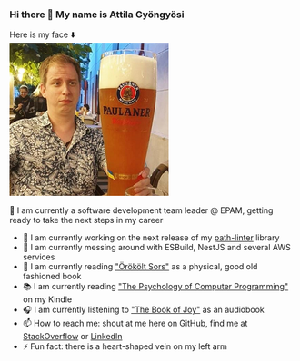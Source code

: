 ### Hi there 👋 My name is Attila Gyöngyösi
Here is my face ⬇️  
![Indeed My Face](https://github.com/attilagyongyosi/attilagyongyosi/blob/master/github-personal-repo-image.png?raw=true)

🤵 I am currently a software development team leader @ EPAM, getting ready to take the next steps in my career

- 🔭 I am currently working on the next release of my [path-linter](https://github.com/attilagyongyosi/path-linter) library
- 🌱 I am currently messing around with ESBuild, NestJS and several AWS services
- 🔖 I am currently reading ["Örökölt Sors"](https://bookline.hu/product/home.action?_v=Orvos_Toth_Noemi_Orokolt_sors&type=22&id=308513) as a physical, good old fashioned book
- 📚 I am currently reading ["The Psychology of Computer Programming"](https://www.amazon.com/Psychology-Computer-Programming-Silver-Anniversary-ebook/dp/B004R9QACC/) on my Kindle
- 🎧 I am currently listening to ["The Book of Joy"](https://www.amazon.com/Book-Joy-Lasting-Happiness-Changing/dp/0399185046) as an audiobook
- 📫 How to reach me: shout at me here on GitHub, find me at [StackOverflow](https://stackoverflow.com/users/2516754/attila-gyongyosi) or [LinkedIn](https://www.linkedin.com/in/attila-gyongyosi/)
- ⚡ Fun fact: there is a heart-shaped vein on my left arm

